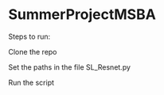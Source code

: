 # SummerProjectMSBA

Steps to run:

Clone the repo

Set the paths in the file SL_Resnet.py

Run the script

